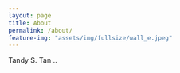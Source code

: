 ```yaml
---
layout: page
title: About
permalink: /about/
feature-img: "assets/img/fullsize/wall_e.jpeg"
---
```


Tandy S. Tan ..